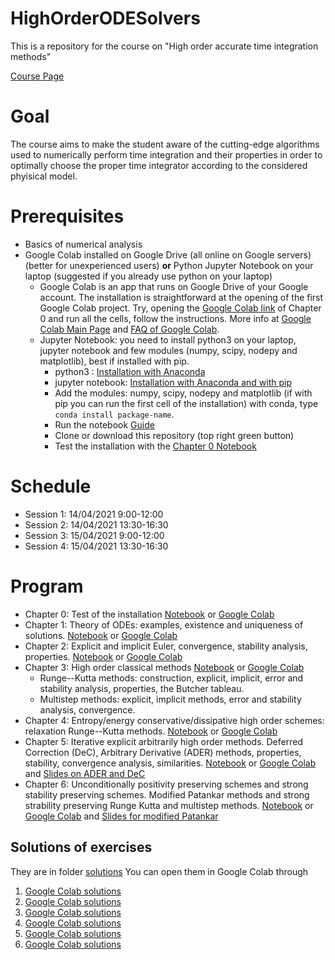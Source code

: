# HighOrderODESolvers
This is a repository for the course on "High order accurate time integration methods"

[Course Page](https://www.adum.fr/script/formations.pl?mod=292601&site=edmi)

Goal
======
The course aims to make the student aware of the cutting-edge algorithms used to numerically perform time integration and their properties in order to optimally choose the proper time integrator according to the considered phyisical model.

Prerequisites
======
* Basics of numerical analysis
* Google Colab installed on Google Drive (all online on Google servers) (better for unexperienced users) **or** Python Jupyter Notebook on your laptop (suggested if you already use python on your laptop) 
   * Google Colab is an app that runs on Google Drive of your Google account. The installation is straightforward at the opening of the first Google Colab project. Try, opening the [Google Colab link](https://colab.research.google.com/github/accdavlo/HighOrderODESolvers/blob/master/Chapter%200%20Test.ipynb) of Chapter 0 and run all the cells, follow the instructions. More info at [Google Colab Main Page](https://research.google.com/colaboratory) and [FAQ of Google Colab](https://research.google.com/colaboratory/faq.html).
   * Jupyter Notebook: you need to install python3 on your laptop, jupyter notebook and few modules (numpy, scipy, nodepy and matplotlib), best if installed with pip.
      * python3 : [Installation with Anaconda](https://www.anaconda.com/products/individual#Downloads)
      * jupyter notebook: [Installation with Anaconda and with pip](https://test-jupyter.readthedocs.io/en/latest/install.html)
      * Add the modules: numpy, scipy, nodepy and matplotlib (if with pip you can run the first cell of the installation) with conda, type ```conda install package-name```.
      * Run the notebook [Guide](https://test-jupyter.readthedocs.io/en/latest/running.html#running)
      * Clone or download this repository (top right green button) 
      * Test the installation with the [Chapter 0 Notebook](Chapter%200%20Test.ipynb)


Schedule
========
 * Session 1: 14/04/2021 9:00-12:00
 * Session 2: 14/04/2021 13:30-16:30
 * Session 3: 15/04/2021 9:00-12:00
 * Session 4: 15/04/2021 13:30-16:30

Program
======
 * Chapter 0: Test of the installation [Notebook](Chapter%200%20Test.ipynb) or [Google Colab](https://colab.research.google.com/github/accdavlo/HighOrderODESolvers/blob/master/Chapter%200%20Test.ipynb)
 * Chapter 1: Theory of ODEs: examples, existence and uniqueness of solutions. [Notebook](Chapter&#32;1&#32;Theory&#32;of&#32;ODE.ipynb) or [Google Colab](https://colab.research.google.com/github/accdavlo/HighOrderODESolvers/blob/master/Chapter%201%20Theory%20of%20ODE.ipynb)
 * Chapter 2: Explicit and implicit Euler, convergence, stability analysis, properties. [Notebook](Chapter&#32;2&#32;Classical&#32;Euler&#32;Methods.ipynb) or [Google Colab](https://colab.research.google.com/github/accdavlo/HighOrderODESolvers/blob/master/Chapter%202%20Classical%20Euler%20Methods.ipynb)
 * Chapter 3: High order classical methods [Notebook](Chapter&#32;3&#32;Classical&#32;High&#32;Order&#32;Methods.ipynb) or [Google Colab](https://colab.research.google.com/github/accdavlo/HighOrderODESolvers/blob/master/Chapter%203%20Classical%20High%20Order%20Methods.ipynb)
   * Runge--Kutta methods: construction, explicit, implicit, error and stability analysis, properties, the Butcher tableau.
   * Multistep methods: explicit, implicit methods, error and stability analysis, convergence.
 * Chapter 4: Entropy/energy conservative/dissipative high order schemes: relaxation Runge--Kutta methods. [Notebook](Chapter&#32;4&#32;Relaxation&#32;Runge--Kutta.ipynb) or [Google Colab](https://colab.research.google.com/github/accdavlo/HighOrderODESolvers/blob/master/Chapter%204%20Relaxation%20Runge--Kutta.ipynb)
 * Chapter 5: Iterative explicit arbitrarily high order methods. Deferred Correction (DeC), Arbitrary Derivative (ADER) methods, properties, stability, convergence analysis, similarities. [Notebook](Chapter&#32;5&#32;DeC&#32;and&#32;ADER.ipynb) or [Google Colab](https://colab.research.google.com/github/accdavlo/HighOrderODESolvers/blob/master/Chapter%205%20DeC%20and%20ADER.ipynb) and [Slides on ADER and DeC](Chapter5/latexSlides/ADERDeC_chapter5.pdf) 
 * Chapter 6: Unconditionally positivity preserving schemes and strong stability preserving schemes. Modified Patankar methods and strong strability preserving Runge Kutta and multistep methods.
[Notebook](Chapter&#32;6&#32;Positivity&#32;preserving&#32;schemes.ipynb) or [Google Colab](https://colab.research.google.com/github/accdavlo/HighOrderODESolvers/blob/master/Chapter%206%20Positivity%20preserving%20schemes.ipynb) and [Slides for modified Patankar](Chapter6/latexSlides/mPDeC_Chapter6.pdf)

Solutions of exercises
------
They are in folder [solutions](/solutions)
You can open them in Google Colab through
1. [Google Colab solutions](https://colab.research.google.com/github/accdavlo/HighOrderODESolvers/blob/master/solutions/Chapter%201%20Theory%20of%20ODE.ipynb)
1. [Google Colab solutions](https://colab.research.google.com/github/accdavlo/HighOrderODESolvers/blob/master/solutions/Chapter%202%20Classical%20Euler%20Methods.ipynb)
1. [Google Colab solutions](https://colab.research.google.com/github/accdavlo/HighOrderODESolvers/blob/master/solutions/Chapter%203%20Classical%20High%20Order%20Methods.ipynb)
1. [Google Colab solutions](https://colab.research.google.com/github/accdavlo/HighOrderODESolvers/blob/master/solutions/Chapter%204%20Relaxation%20Runge--Kutta.ipynb)
1. [Google Colab solutions](https://colab.research.google.com/github/accdavlo/HighOrderODESolvers/blob/master/solutions/Chapter%205%20DeC%20and%20ADER.ipynb)
1. [Google Colab solutions](https://colab.research.google.com/github/accdavlo/HighOrderODESolvers/blob/master/solutions/Chapter%206%20Positivity%20preserving%20schemes.ipynb)
